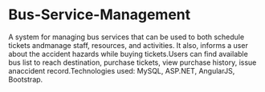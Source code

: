 # Bus-Service-Management
A system for managing bus services that can be used to both schedule tickets andmanage staff, resources, and activities. It also, informs a user about the accident hazards while buying tickets.Users can find available bus list to reach destination, purchase tickets, view purchase history, issue anaccident record.Technologies used: MySQL, ASP.NET, AngularJS, Bootstrap.
